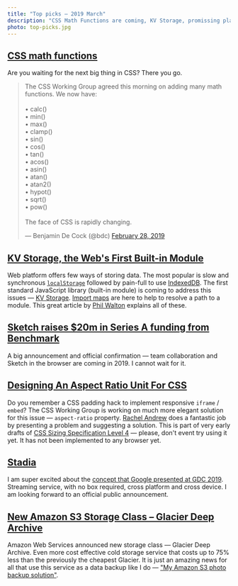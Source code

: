 ```yaml
---
title: "Top picks — 2019 March"
description: "CSS Math Functions are coming, KV Storage, promissing plans for Sketch App, Aspect Ratio unit in CSS, Stadia, Amazon Glacier even more cost effective and more…"
photo: top-picks.jpg
---
```


## [CSS math functions](https://twitter.com/bdc/status/1100921258839953408)

Are you waiting for the next big thing in CSS? There you go.

<blockquote class="twitter-tweet"><p lang="en" dir="ltr">The CSS Working Group agreed this morning on adding many math functions. We now have:<br><br>• calc()<br>• min()<br>• max()<br>• clamp()<br>• sin()<br>• cos()<br>• tan()<br>• acos()<br>• asin()<br>• atan()<br>• atan2()<br>• hypot()<br>• sqrt()<br>• pow()<br><br>The face of CSS is rapidly changing.</p>&mdash; Benjamin De Cock (@bdc) <a href="https://twitter.com/bdc/status/1100921258839953408?ref_src=twsrc%5Etfw">February 28, 2019</a></blockquote> <script async src="https://platform.twitter.com/widgets.js" charset="utf-8"></script>

## [KV Storage, the Web's First Built-in Module](https://developers.google.com/web/updates/2019/03/kv-storage)

Web platform offers few ways of storing data. The most popular is slow and synchronous [`localStorage`](https://developer.mozilla.org/en-US/docs/Web/API/Window/localStorage) followed by pain-full to use [IndexedDB](https://developer.mozilla.org/en-US/docs/Web/API/IndexedDB_API). The first standard JavaScript library (built-in module) is coming to address this issues — [KV Storage](https://wicg.github.io/kv-storage/). [Import maps](https://github.com/WICG/import-maps) are here to help to resolve a path to a module. This great article by [Phil Walton](https://twitter.com/philwalton) explains all of these.

## [Sketch raises \$20m in Series A funding from Benchmark](https://blog.sketchapp.com/sketch-raises-20m-in-series-a-funding-from-benchmark-ea298764d7d1)

A big announcement and official confirmation — team collaboration and Sketch in the browser are coming in 2019. I cannot wait for it.

## [Designing An Aspect Ratio Unit For CSS](https://www.smashingmagazine.com/2019/03/aspect-ratio-unit-css/)

Do you remember a CSS padding hack to implement responsive `iframe` / `embed`? The CSS Working Group is working on much more elegant solution for this issue — `aspect-ratio` property. [Rachel Andrew](https://twitter.com/rachelandrew) does a fantastic job by presenting a problem and suggesting a solution. This is part of very early drafts of [CSS Sizing Specification Level 4](https://drafts.csswg.org/css-sizing-4/#ratios) — please, don't event try using it yet. It has not been implemented to any browser yet.

## [Stadia](https://store.google.com/magazine/stadia)

I am super excited about the [concept that Google presented at GDC 2019](https://youtu.be/W7hc4R8JAJY). Streaming service, with no box required, cross platform and cross device. I am looking forward to an official public announcement.

## [New Amazon S3 Storage Class – Glacier Deep Archive](https://aws.amazon.com/blogs/aws/new-amazon-s3-storage-class-glacier-deep-archive/)

Amazon Web Services announced new storage class — Glacier Deep Archive. Even more cost effective cold storage service that costs up to 75% less than the previously the cheapest Glacier. It is just an amazing news for all that use this service as a data backup like I do — ["My Amazon S3 photo backup solution"](https://pawelgrzybek.com/my-amazon-s3-photo-backup-solution/).
